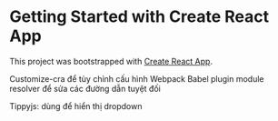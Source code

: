 # Getting Started with Create React App

This project was bootstrapped with [Create React App](https://github.com/facebook/create-react-app).

Customize-cra để tùy chỉnh cấu hình Webpack
Babel plugin module resolver để sửa các đường dẫn tuyệt đối

Tippyjs: dùng để hiển thị dropdown
